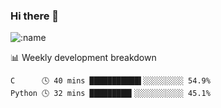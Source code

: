 ### Hi there 👋

<!--
**lv2020/lv2020** is a ✨ _special_ ✨ repository because its `README.md` (this file) appears on your GitHub profile.

Here are some ideas to get you started:

- 🔭 I’m currently working on ...
- 🌱 I’m currently learning ...
- 👯 I’m looking to collaborate on ...
- 🤔 I’m looking for help with ...
- 💬 Ask me about ...
- 📫 How to reach me: ...
- 😄 Pronouns: ...
- ⚡ Fun fact: ...
-->
![:name](https://count.getloli.com/get/@:lv2020)
 <!-- waka-box start -->
📊 Weekly development breakdown
```text
C      🕓 40 mins ███████████▌░░░░░░░░░ 54.9%
Python 🕓 32 mins █████████▍░░░░░░░░░░░ 45.1%
```
<!-- Powered by https://github.com/YouEclipse/waka-box-go . -->
<!-- waka-box end -->
